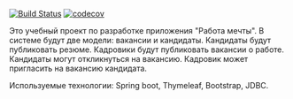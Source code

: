 [![Build Status](https://app.travis-ci.com/MasterMaxTs/project_dreamjob.svg?branch=main)](https://app.travis-ci.com/MasterMaxTs/project_dreamjob)
[![codecov](https://codecov.io/gh/MasterMaxTs/job4j_dreamjob/branch/main/graph/badge.svg?token=B4MHSX8R5P)](https://codecov.io/gh/MasterMaxTs/job4j_dreamjob)

Это учебный проект по разработке  приложения "Работа мечты".
В системе будут две модели: вакансии и кандидаты. Кандидаты будут публиковать резюме. Кадровики будут публиковать вакансии о работе.
Кандидаты могут откликнуться на вакансию. Кадровик может пригласить на вакансию кандидата.

Используемые технологии: Spring boot, Thymeleaf, Bootstrap, JDBC.